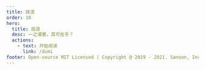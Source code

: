 ```yaml
---
title: 戕凛
order: 10
hero:
  title: 戕凛
  desc: 一之谓甚，其可在乎？
  actions:
    - text: 开始阅读
      link: /dumi
footer: Open-source MIT Licensed | Copyright @ 2019 - 2021. Sanoon, Inc.
---
```

